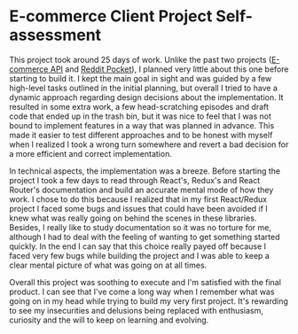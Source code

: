 # E-commerce Client Project Self-assessment

This project took around 25 days of work. Unlike the past two projects ([E-commerce API](https://github.com/Pedro-Freddi/ecommerce-api) and [Reddit Pocket](https://github.com/Pedro-Freddi/reddit-pocket)), I planned very little about this one before starting to build it. I kept the main goal in sight and was guided by a few high-level tasks outlined in the initial planning, but overall I tried to have a dynamic approach regarding design decisions about the implementation. It resulted in some extra work, a few head-scratching episodes and draft code that ended up in the trash bin, but it was nice to feel that I was not bound to implement features in a way that was planned in advance. This made it easier to test different approaches and to be honest with myself when I realized I took a wrong turn somewhere and revert a bad decision for a more efficient and correct implementation.

In technical aspects, the implementation was a breeze. Before starting the project I took a few days to read through React's, Redux's and React Router's documentation and build an accurate mental mode of how they work. I chose to do this because I realized that in my first React/Redux project I faced some bugs and issues that could have been avoided if I knew what was really going on behind the scenes in these libraries. Besides, I really like to study documentation so it was no torture for me, although I had to deal with the feeling of wanting to get something started quickly. In the end I can say that this choice really payed off because I faced very few bugs while building the project and I was able to keep a clear mental picture of what was going on at all times.

Overall this project was soothing to execute and I'm satisfied with the final product. I can see that I've come a long way when I remember what was going on in my head while trying to build my very first project. It's rewarding to see my insecurities and delusions being replaced with enthusiasm, curiosity and the will to keep on learning and evolving.